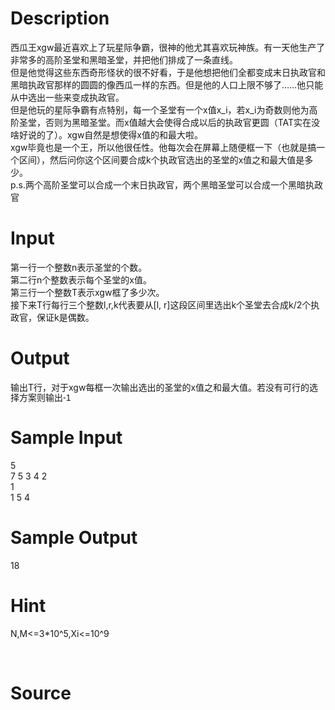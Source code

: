 
# Description

<div class="content"><div>西瓜王xgw最近喜欢上了玩星际争霸，很神的他尤其喜欢玩神族。有一天他生产了非常多的高阶圣堂和黑暗圣堂，并把他们排成了一条直线。</div>
<div>但是他觉得这些东西奇形怪状的很不好看，于是他想把他们全都变成末日执政官和黑暗执政官那样的圆圆的像西瓜一样的东西。但是他的人口上限不够了……他只能从中选出一些来变成执政官。</div>
<div>但是他玩的星际争霸有点特别，每一个圣堂有一个x值x_i，若x_i为奇数则他为高阶圣堂，否则为黑暗圣堂。而x值越大会使得合成以后的执政官更圆（TAT实在没啥好说的了）。xgw自然是想使得x值的和最大啦。</div>
<div>xgw毕竟也是一个王，所以他很任性。他每次会在屏幕上随便框一下（也就是搞一个区间），然后问你这个区间要合成k个执政官选出的圣堂的x值之和最大值是多少。</div>
<div>p.s.两个高阶圣堂可以合成一个末日执政官，两个黑暗圣堂可以合成一个黑暗执政官<span class="Apple-tab-span" style="white-space:pre">		</span></div>
<div></div>
<p></p></div>

# Input

<div class="content"><div>第一行一个整数n表示圣堂的个数。</div>
<div>第二行n个整数表示每个圣堂的x值。</div>
<div>第三行一个整数T表示xgw框了多少次。</div>
<div>接下来T行每行三个整数l,r,k代表要从[l, r]这段区间里选出k个圣堂去合成k/2个执政官，保证k是偶数。<span class="Apple-tab-span" style="white-space: pre;">		</span></div>
<p></p></div>

# Output

<div class="content"><p>输出T行，对于xgw每框一次输出选出的圣堂的x值之和最大值。<span style="font-family: Helvetica, &#39;Microsoft Yahei&#39;, verdana; font-size: 14px; line-height: 15.333333015441895px;">若没有可行的选择方案则输出-1</span></p>
<p></p></div>

# Sample Input

<div class="content"><span class="sampledata">5<br/>
7 5 3 4 2<br/>
1<br/>
1 5 4</span></div>

# Sample Output

<div class="content"><span class="sampledata">18</span></div>

# Hint

<div class="content"><p></p><p>N,M&lt;=3*10^5,Xi&lt;=10^9</p><br/>
<p></p><p></p></div>

# Source

<div class="content"><p><a href="problemset.php?search="></a></p></div>

